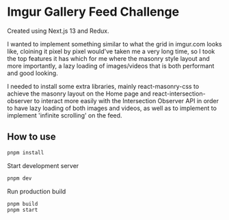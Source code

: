 # Imgur Gallery Feed Challenge

Created using Next.js 13 and Redux.

I wanted to implement something similar to what the grid in imgur.com looks like, cloining it pixel by pixel would've taken me a very long time, so I took the top features it has which for me where the masonry style layout and more importantly, a lazy loading of images/videos that is both performant and good looking.

I needed to install some extra libraries, mainly react-masonry-css to achieve the masonry layout on the Home page and react-intersection-observer to interact more easily with the Intersection Observer API in order to have lazy loading of both images and videos, as well as to implement to implement 'infinite scrolling' on the feed.

## How to use

```bash
pnpm install
```

Start development server

```bash
pnpm dev
```

Run production build

```bash
pnpm build
pnpm start
```
